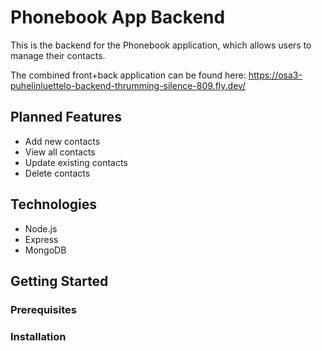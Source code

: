 # Phonebook App Backend

This is the backend for the Phonebook application, which allows users to manage their contacts.

The combined front+back application can be found here:
https://osa3-puhelinluettelo-backend-thrumming-silence-809.fly.dev/

## Planned Features

- Add new contacts
- View all contacts
- Update existing contacts
- Delete contacts

## Technologies

- Node.js
- Express
- MongoDB

## Getting Started

### Prerequisites

### Installation
